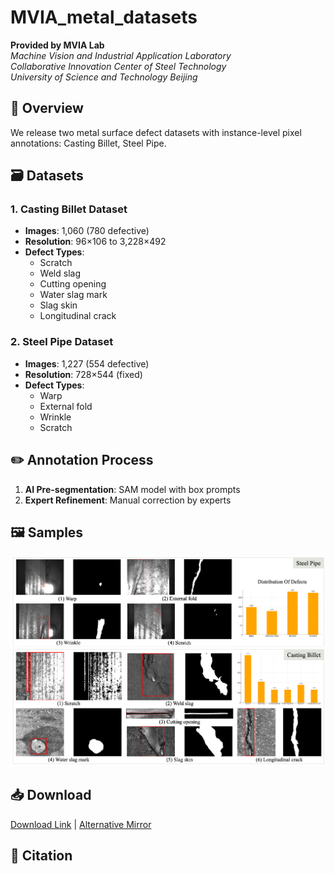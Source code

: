 # MVIA_metal_datasets
**Provided by MVIA Lab**  
*Machine Vision and Industrial Application Laboratory*  
*Collaborative Innovation Center of Steel Technology*  
*University of Science and Technology Beijing*

## 📌 Overview
We release two metal surface defect datasets with instance-level pixel annotations: Casting Billet, Steel Pipe.

## 🗃️ Datasets
### 1. Casting Billet Dataset
- **Images**: 1,060 (780 defective)
- **Resolution**: 96×106 to 3,228×492
- **Defect Types**:
  - Scratch
  - Weld slag 
  - Cutting opening
  - Water slag mark
  - Slag skin
  - Longitudinal crack

### 2. Steel Pipe Dataset
- **Images**: 1,227 (554 defective) 
- **Resolution**: 728×544 (fixed)
- **Defect Types**:
  - Warp
  - External fold
  - Wrinkle 
  - Scratch

## ✏️ Annotation Process
1. **AI Pre-segmentation**: SAM model with box prompts
2. **Expert Refinement**: Manual correction by experts

## 🖼️ Samples
![Dataset Samples](samples/datasets.png)

## 📥 Download
[Download Link](#) | [Alternative Mirror](#)

## 📜 Citation

